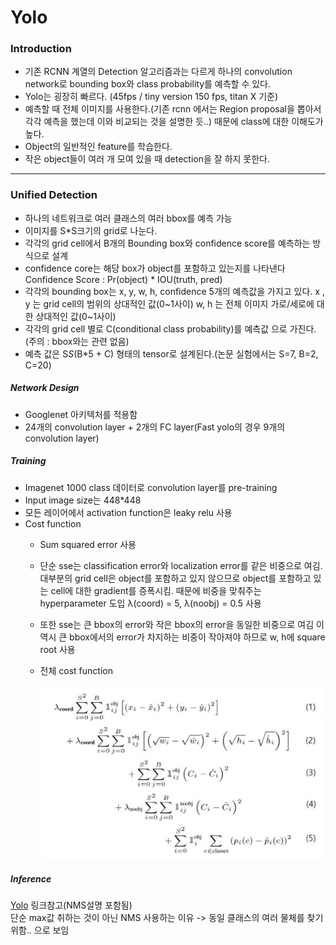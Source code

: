 # Yolo

### **Introduction**

- 기존 RCNN 계열의 Detection 알고리즘과는 다르게 하나의 convolution network로 bounding box와 class probability를 예측할 수 있다. 
-	Yolo는 굉장히 빠르다. (45fps / tiny version 150 fps, titan X 기준)
-	예측할 때 전체 이미지를 사용한다.(기존 rcnn 에서는 Region proposal을 뽑아서 각각 예측을 했는데 이와 비교되는 것을 설명한 듯..) 때문에 class에 대한 이해도가 높다.
-	Object의 일반적인 feature를 학습한다. 
-	작은 object들이 여러 개 모여 있을 때 detection을 잘 하지 못한다.
***
### **Unified Detection**
-	하나의 네트워크로 여러 클래스의 여러 bbox를 예측 가능
-	이미지를 S*S크기의 grid로 나눈다.
-	각각의 grid cell에서 B개의 Bounding box와 confidence score를 예측하는 방식으로 설계
-	confidence core는 해당 box가 object를 포함하고 있는지를 나타낸다
Confidence Score : Pr(object) * IOU(truth, pred)
-	각각의 bounding box는 x, y, w, h, confidence 5개의 예측값을 가지고 있다.
x , y 는 grid cell의 범위의 상대적인 값(0~1사이)
w, h 는 전체 이미지 가로/세로에 대한 상대적인 값(0~1사이)
-	각각의 grid cell 별로 C(conditional class probability)를 예측값 으로 가진다.(주의 : bbox와는 관련 없음)
-	예측 값은 S*S*(B*5 + C) 형태의 tensor로 설계된다.(논문 실험에서는 S=7, B=2, C=20)

##### **Network Design**
-	Googlenet 아키텍처를 적용함
-	24개의 convolution layer + 2개의 FC layer(Fast yolo의 경우 9개의 convolution layer)

##### **Training**
-	Imagenet 1000 class 데이터로 convolution layer를 pre-training
-	Input image size는 448*448
-	모든 레이어에서 activation function은 leaky relu 사용
-	Cost function
    *	Sum squared error 사용
    * 단순 sse는 classification error와 localization error를 같은 비중으로 여김. 대부분의 grid cell은 object를 포함하고 있지 않으므로 object를 포함하고 있는 cell에 대한 gradient를 증폭시킴. 때문에 비중을 맞춰주는 hyperparameter 도입
    λ(coord) = 5, λ(noobj) = 0.5 사용 
    * 또한 sse는 큰 bbox의 error와 작은 bbox의 error을 동일한 비중으로 여김 이 역시 큰 bbox에서의 error가 차지하는 비중이 작아져야 하므로 w, h에 square root 사용
    * 전체 cost function 

        ![cost function](./image/yolo_1.jpg)
##### **Inference**
[Yolo](https://goo.gl/byNZTn) 링크참고(NMS설명 포함됨)  
단순 max값 취하는 것이 아닌 NMS 사용하는 이유 -> 동일 클래스의 여러 물체를 찾기 위함.. 으로 보임
